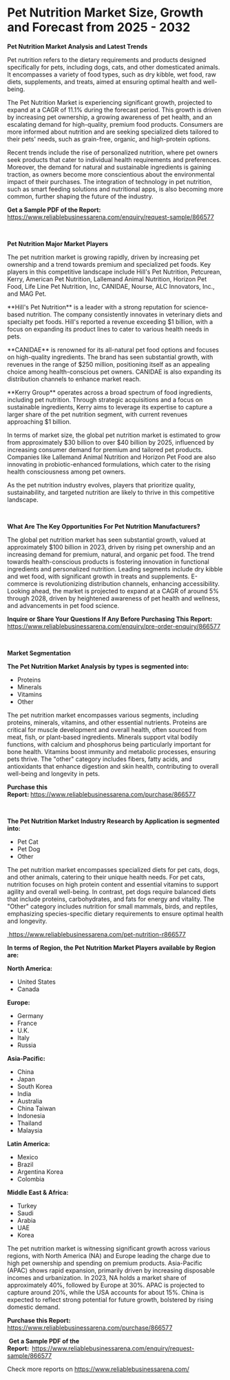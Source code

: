<p><h1>Pet Nutrition Market Size, Growth and Forecast from 2025 - 2032</h1></p><p><strong>Pet Nutrition Market Analysis and Latest Trends</strong></p>
<p><p>Pet nutrition refers to the dietary requirements and products designed specifically for pets, including dogs, cats, and other domesticated animals. It encompasses a variety of food types, such as dry kibble, wet food, raw diets, supplements, and treats, aimed at ensuring optimal health and well-being.</p><p>The Pet Nutrition Market is experiencing significant growth, projected to expand at a CAGR of 11.1% during the forecast period. This growth is driven by increasing pet ownership, a growing awareness of pet health, and an escalating demand for high-quality, premium food products. Consumers are more informed about nutrition and are seeking specialized diets tailored to their pets' needs, such as grain-free, organic, and high-protein options.</p><p>Recent trends include the rise of personalized nutrition, where pet owners seek products that cater to individual health requirements and preferences. Moreover, the demand for natural and sustainable ingredients is gaining traction, as owners become more conscientious about the environmental impact of their purchases. The integration of technology in pet nutrition, such as smart feeding solutions and nutritional apps, is also becoming more common, further shaping the future of the industry.</p></p>
<p><strong>Get a Sample PDF of the Report:&nbsp;</strong> <a href="https://www.reliablebusinessarena.com/enquiry/request-sample/866577?utm_campaign=3261&utm_medium=2&utm_source=Github&utm_content=ia&utm_term=04042025&utm_id=pet-nutrition">https://www.reliablebusinessarena.com/enquiry/request-sample/866577</a></p>
<p>&nbsp;</p>
<p><strong>Pet Nutrition Major Market Players</strong></p>
<p><p>The pet nutrition market is growing rapidly, driven by increasing pet ownership and a trend towards premium and specialized pet foods. Key players in this competitive landscape include Hill's Pet Nutrition, Petcurean, Kerry, American Pet Nutrition, Lallemand Animal Nutrition, Horizon Pet Food, Life Line Pet Nutrition, Inc, CANIDAE, Nourse, ALC Innovators, Inc., and MAG Pet.</p><p>**Hill's Pet Nutrition** is a leader with a strong reputation for science-based nutrition. The company consistently innovates in veterinary diets and specialty pet foods. Hill's reported a revenue exceeding $1 billion, with a focus on expanding its product lines to cater to various health needs in pets. </p><p>**CANIDAE** is renowned for its all-natural pet food options and focuses on high-quality ingredients. The brand has seen substantial growth, with revenues in the range of $250 million, positioning itself as an appealing choice among health-conscious pet owners. CANIDAE is also expanding its distribution channels to enhance market reach.</p><p>**Kerry Group** operates across a broad spectrum of food ingredients, including pet nutrition. Through strategic acquisitions and a focus on sustainable ingredients, Kerry aims to leverage its expertise to capture a larger share of the pet nutrition segment, with current revenues approaching $1 billion.</p><p>In terms of market size, the global pet nutrition market is estimated to grow from approximately $30 billion to over $40 billion by 2025, influenced by increasing consumer demand for premium and tailored pet products. Companies like Lallemand Animal Nutrition and Horizon Pet Food are also innovating in probiotic-enhanced formulations, which cater to the rising health consciousness among pet owners.</p><p>As the pet nutrition industry evolves, players that prioritize quality, sustainability, and targeted nutrition are likely to thrive in this competitive landscape.</p></p>
<p>&nbsp;</p>
<p><strong>What Are The Key Opportunities For Pet Nutrition Manufacturers?</strong></p>
<p><p>The global pet nutrition market has seen substantial growth, valued at approximately $100 billion in 2023, driven by rising pet ownership and an increasing demand for premium, natural, and organic pet food. The trend towards health-conscious products is fostering innovation in functional ingredients and personalized nutrition. Leading segments include dry kibble and wet food, with significant growth in treats and supplements. E-commerce is revolutionizing distribution channels, enhancing accessibility. Looking ahead, the market is projected to expand at a CAGR of around 5% through 2028, driven by heightened awareness of pet health and wellness, and advancements in pet food science.</p></p>
<p><strong>Inquire or Share Your Questions If Any Before Purchasing This Report:</strong> <a href="https://www.reliablebusinessarena.com/enquiry/pre-order-enquiry/866577?utm_campaign=3261&utm_medium=2&utm_source=Github&utm_content=ia&utm_term=04042025&utm_id=pet-nutrition">https://www.reliablebusinessarena.com/enquiry/pre-order-enquiry/866577</a></p>
<p>&nbsp;</p>
<p><strong>Market Segmentation</strong></p>
<p><strong>The Pet Nutrition Market Analysis by types is segmented into:</strong></p>
<p><ul><li>Proteins</li><li>Minerals</li><li>Vitamins</li><li>Other</li></ul></p>
<p><p>The pet nutrition market encompasses various segments, including proteins, minerals, vitamins, and other essential nutrients. Proteins are critical for muscle development and overall health, often sourced from meat, fish, or plant-based ingredients. Minerals support vital bodily functions, with calcium and phosphorus being particularly important for bone health. Vitamins boost immunity and metabolic processes, ensuring pets thrive. The "other" category includes fibers, fatty acids, and antioxidants that enhance digestion and skin health, contributing to overall well-being and longevity in pets.</p></p>
<p><strong>Purchase this Report:&nbsp;</strong><a href="https://www.reliablebusinessarena.com/purchase/866577?utm_campaign=3261&utm_medium=2&utm_source=Github&utm_content=ia&utm_term=04042025&utm_id=pet-nutrition">https://www.reliablebusinessarena.com/purchase/866577</a></p>
<p>&nbsp;</p>
<p><strong>The Pet Nutrition Market Industry Research by Application is segmented into:</strong></p>
<p><ul><li>Pet Cat</li><li>Pet Dog</li><li>Other</li></ul></p>
<p><p>The pet nutrition market encompasses specialized diets for pet cats, dogs, and other animals, catering to their unique health needs. For pet cats, nutrition focuses on high protein content and essential vitamins to support agility and overall well-being. In contrast, pet dogs require balanced diets that include proteins, carbohydrates, and fats for energy and vitality. The "Other" category includes nutrition for small mammals, birds, and reptiles, emphasizing species-specific dietary requirements to ensure optimal health and longevity.</p></p>
<p><a href="https://www.reliablebusinessarena.com/pet-nutrition-r866577?utm_campaign=3261&utm_medium=2&utm_source=Github&utm_content=ia&utm_term=04042025&utm_id=pet-nutrition">&nbsp;https://www.reliablebusinessarena.com/pet-nutrition-r866577</a></p>
<p><strong>In terms of Region, the Pet Nutrition Market Players available by Region are:</strong></p>
<p>
    <p> <strong> North America: </strong>
        <ul>
            <li>United States</li>
            <li>Canada</li>
        </ul>
        </p> 
    <p> <strong> Europe: </strong>
        <ul>
            <li>Germany</li>
            <li>France</li>
            <li>U.K.</li>
            <li>Italy</li>
            <li>Russia</li>
        </ul>
        </p> 
    <p> <strong> Asia-Pacific: </strong>
        <ul>
            <li>China</li>
            <li>Japan</li>
            <li>South Korea</li>
            <li>India</li>
            <li>Australia</li>
            <li>China Taiwan</li>
            <li>Indonesia</li>
            <li>Thailand</li>
            <li>Malaysia</li>
        </ul>
        </p> 
    <p> <strong> Latin America: </strong>
        <ul>
            <li>Mexico</li>
            <li>Brazil</li>
            <li>Argentina Korea</li>
            <li>Colombia</li>
        </ul>
        </p> 
    <p> <strong> Middle East & Africa: </strong>
        <ul>
            <li>Turkey</li>
            <li>Saudi</li>
            <li>Arabia</li>
            <li>UAE</li>
            <li>Korea</li>
        </ul>
    </p>
    </p>
<p><p>The pet nutrition market is witnessing significant growth across various regions, with North America (NA) and Europe leading the charge due to high pet ownership and spending on premium products. Asia-Pacific (APAC) shows rapid expansion, primarily driven by increasing disposable incomes and urbanization. In 2023, NA holds a market share of approximately 40%, followed by Europe at 30%. APAC is projected to capture around 20%, while the USA accounts for about 15%. China is expected to reflect strong potential for future growth, bolstered by rising domestic demand.</p></p>
<p><strong>Purchase this Report: </strong><a href="https://www.reliablebusinessarena.com/purchase/866577?utm_campaign=3261&utm_medium=2&utm_source=Github&utm_content=ia&utm_term=04042025&utm_id=pet-nutrition">https://www.reliablebusinessarena.com/purchase/866577</a></p>
<p>&nbsp;<strong>Get a Sample PDF of the Report:&nbsp;&nbsp;</strong><a href="https://www.reliablebusinessarena.com/enquiry/request-sample/866577?utm_campaign=3261&utm_medium=2&utm_source=Github&utm_content=ia&utm_term=04042025&utm_id=pet-nutrition">https://www.reliablebusinessarena.com/enquiry/request-sample/866577</a></p>
<p><strong></strong></p>
<p>Check more reports on <a href="https://www.reliablebusinessarena.com/?utm_campaign=3261&utm_medium=2&utm_source=Github&utm_content=ia&utm_term=04042025&utm_id=pet-nutrition">https://www.reliablebusinessarena.com/</a></p>
